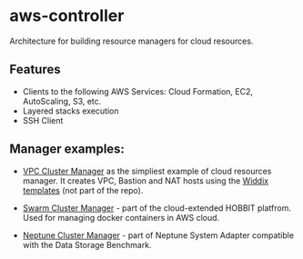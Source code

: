 # aws-controller

Architecture for building resource managers for cloud resources.

## Features
- Clients to the following AWS Services: Cloud Formation, EC2, AutoScaling, S3, etc.
- Layered stacks execution
- SSH Client

## Manager examples:
- [VPC Cluster Manager](https://github.com/hobbit-project/aws-controller/blob/master/src/main/java/org/hobbit/cloud/vpc/VpcClusterManager.java) as the simpliest example of cloud resources manager. It creates VPC, Bastion and NAT hosts using the [Widdix templates](https://github.com/widdix/aws-cf-templates/tree/master/vpc) (not part of the repo). 

- [Swarm Cluster Manager](https://github.com/hobbit-project/platform/blob/cloud/platform-controller/src/main/java/org/hobbit/controller/cloud/aws/swarm/SwarmClusterManager.java) - part of the cloud-extended HOBBIT platfrom. Used for managing docker containers in AWS cloud.

- [Neptune Cluster Manager](https://github.com/hobbit-project/neptune-system-adapter/blob/master/src/main/java/org/hobbit/sparql_snb/systems/neptune/NeptuneClusterManager.java) - part of Neptune System Adapter compatible with the Data Storage Benchmark.

